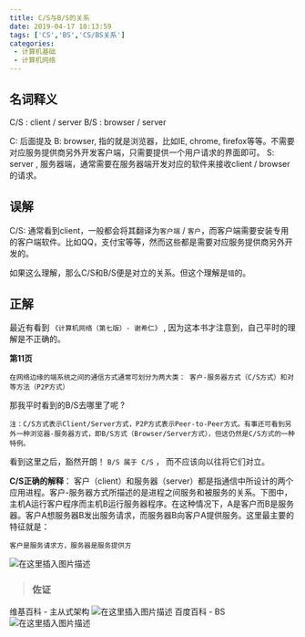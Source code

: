 ```yaml
---
title: C/S与B/S的关系
date: 2019-04-17 10:13:59
tags: ['CS','BS','CS/BS关系']
categories: 
 - 计算机基础
 - 计算机网络
---
```


## 名词释义

C/S : client / server 
B/S : browser / server 

C: 后面提及
B: browser, 指的就是浏览器，比如IE, chrome, firefox等等。不需要对应服务提供商另外开发客户端，只需要提供一个用户请求的界面即可。
S: server , 服务器端，通常需要在服务器端开发对应的软件来接收client / browser的请求。

## 误解

C/S: 通常看到client，一般都会将其翻译为`客户端` / `客户`，而客户端需要安装专用的客户端软件。比如QQ，支付宝等等，然而这些都是需要对应服务提供商另外开发的。

如果这么理解，那么C/S和B/S便是对立的关系。但这个理解是`错`的。

## 正解 

最近有看到	`《计算机网络（第七版）- 谢希仁》` , 因为这本书才注意到，自己平时的理解是不正确的。
	
**第11页** 
	
	在网络边缘的端系统之间的通信方式通常可划分为两大类： 客户-服务器方式（C/S方式）和对等方法（P2P方式）

那我平时看到的B/S去哪里了呢 ? 

	注：C/S方式表示Client/Server方式，P2P方式表示Peer-to-Peer方式。有事还可看到另外一种浏览器-服务器方式，即B/S方式（Browser/Server方式），但这仍然是C/S方式的一种特例。

看到这里之后，豁然开朗！  `B/S 属于 C/S` ， 而不应该向以往将它们对立。

**C/S正确的解释**： 客户（client）和服务器（server）都是指通信中所设计的两个应用进程。客户-服务器方式所描述的是进程之间服务和被服务的关系。下图中，主机A运行客户程序而主机B运行服务器程序。在这种情况下，A是客户而B是服务器。客户A想服务器B发出服务请求，而服务器B向客户A提供服务。这里最主要的特征就是：

	客户是服务请求方，服务器是服务提供方

![在这里插入图片描述](https://img-blog.csdnimg.cn/20190417095349979.png)

> ### 佐证

维基百科 - 主从式架构
![在这里插入图片描述](https://img-blog.csdnimg.cn/20190417101102361.PNG)
百度百科 - BS
![在这里插入图片描述](https://img-blog.csdnimg.cn/2019041710111772.png)